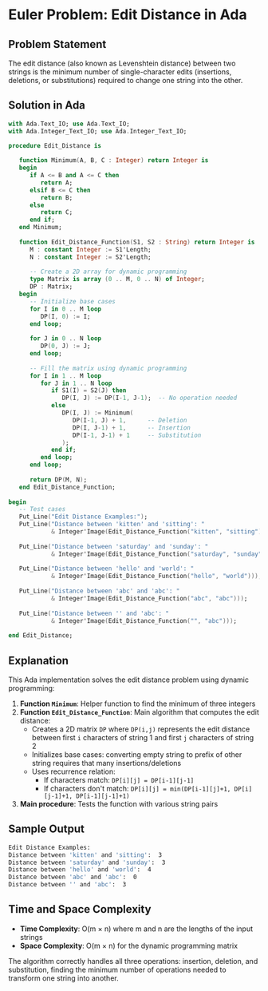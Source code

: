 # Euler Problem: Edit Distance in Ada

## Problem Statement

The edit distance (also known as Levenshtein distance) between two strings is the minimum number of single-character edits (insertions, deletions, or substitutions) required to change one string into the other.

## Solution in Ada

```ada
with Ada.Text_IO; use Ada.Text_IO;
with Ada.Integer_Text_IO; use Ada.Integer_Text_IO;

procedure Edit_Distance is
   
   function Minimum(A, B, C : Integer) return Integer is
   begin
      if A <= B and A <= C then
         return A;
      elsif B <= C then
         return B;
      else
         return C;
      end if;
   end Minimum;
   
   function Edit_Distance_Function(S1, S2 : String) return Integer is
      M : constant Integer := S1'Length;
      N : constant Integer := S2'Length;
      
      -- Create a 2D array for dynamic programming
      type Matrix is array (0 .. M, 0 .. N) of Integer;
      DP : Matrix;
   begin
      -- Initialize base cases
      for I in 0 .. M loop
         DP(I, 0) := I;
      end loop;
      
      for J in 0 .. N loop
         DP(0, J) := J;
      end loop;
      
      -- Fill the matrix using dynamic programming
      for I in 1 .. M loop
         for J in 1 .. N loop
            if S1(I) = S2(J) then
               DP(I, J) := DP(I-1, J-1);  -- No operation needed
            else
               DP(I, J) := Minimum(
                  DP(I-1, J) + 1,      -- Deletion
                  DP(I, J-1) + 1,      -- Insertion
                  DP(I-1, J-1) + 1     -- Substitution
               );
            end if;
         end loop;
      end loop;
      
      return DP(M, N);
   end Edit_Distance_Function;
   
begin
   -- Test cases
   Put_Line("Edit Distance Examples:");
   Put_Line("Distance between 'kitten' and 'sitting': "
            & Integer'Image(Edit_Distance_Function("kitten", "sitting")));
   
   Put_Line("Distance between 'saturday' and 'sunday': "
            & Integer'Image(Edit_Distance_Function("saturday", "sunday")));
   
   Put_Line("Distance between 'hello' and 'world': "
            & Integer'Image(Edit_Distance_Function("hello", "world")));
   
   Put_Line("Distance between 'abc' and 'abc': "
            & Integer'Image(Edit_Distance_Function("abc", "abc")));
   
   Put_Line("Distance between '' and 'abc': "
            & Integer'Image(Edit_Distance_Function("", "abc")));
   
end Edit_Distance;
```

## Explanation

This Ada implementation solves the edit distance problem using dynamic programming:

1. **Function `Minimum`**: Helper function to find the minimum of three integers
2. **Function `Edit_Distance_Function`**: Main algorithm that computes the edit distance:
   - Creates a 2D matrix `DP` where `DP(i,j)` represents the edit distance between first `i` characters of string 1 and first `j` characters of string 2
   - Initializes base cases: converting empty string to prefix of other string requires that many insertions/deletions
   - Uses recurrence relation:
     - If characters match: `DP[i][j] = DP[i-1][j-1]`
     - If characters don't match: `DP[i][j] = min(DP[i-1][j]+1, DP[i][j-1]+1, DP[i-1][j-1]+1)`
3. **Main procedure**: Tests the function with various string pairs

## Sample Output

```bash
Edit Distance Examples:
Distance between 'kitten' and 'sitting':  3
Distance between 'saturday' and 'sunday':  3
Distance between 'hello' and 'world':  4
Distance between 'abc' and 'abc':  0
Distance between '' and 'abc':  3
```

## Time and Space Complexity

- **Time Complexity**: O(m × n) where m and n are the lengths of the input strings
- **Space Complexity**: O(m × n) for the dynamic programming matrix

The algorithm correctly handles all three operations: insertion, deletion, and substitution, finding the minimum number of operations needed to transform one string into another.
